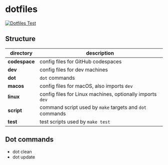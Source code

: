 # dotfiles

[![Dotfiles Test](https://github.com/harryzcy/dotfiles/actions/workflows/ci.yml/badge.svg)](https://github.com/harryzcy/dotfiles/actions/workflows/ci.yml)

## Structure

|  directory  | description |
| ----------- | ----------- |
| **codespace** | config files for GitHub codespaces |
| **dev**     | config files for dev machines |
| **dot**     | `dot` commands |
| **macos**   | config files for macOS, also imports `dev` |
| **linux**   | config files for Linux machines, optionally imports `dev` |
| **script**  | command script used by `make` targets and `dot` commands |
| **test**    | test scripts used by `make test` |

## Dot commands

- dot clean
- dot update
